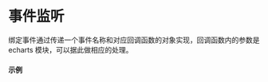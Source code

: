 # 事件监听

绑定事件通过传递一个事件名称和对应回调函数的对象实现，回调函数内的参数是 echarts 模块，可以据此做相应的处理。

#### 示例

<vuep template="#simple-event"></vuep>

<script v-pre type="text/x-template" id="simple-event">
<template>
  <div>
    <p>被点击日期：{{ name }}</p>
    <ve-pie
      :data="chartData"
      :settings="chartSettings"
      :events="chartEvents">
    </ve-pie>
  </div>
</template>

<script>
  export default {
    data () {
      this.chartSettings = {
        selectedMode: 'single',
        hoverAnimation: false
      }
      var self = this
      this.chartEvents = {
        click: function (e) {
          self.name = e.name
          console.log(e)
        }
      }
      return {
        chartData: {
          columns: ['日期', '访问用户'],
          rows: [
            { '日期': '1/1', '访问用户': 1393 },
            { '日期': '1/2', '访问用户': 3530 },
            { '日期': '1/3', '访问用户': 2923 },
            { '日期': '1/4', '访问用户': 1723 },
            { '日期': '1/5', '访问用户': 3792 },
            { '日期': '1/6', '访问用户': 4593 }
          ]
        },
        name: ''
      }
    }
  }
</script>
</script>
